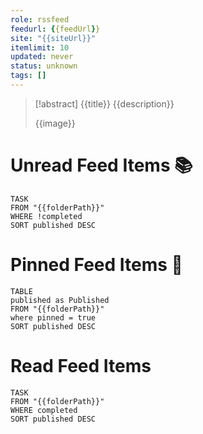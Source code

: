 ```yaml
---
role: rssfeed
feedurl: {{feedUrl}}
site: "{{siteUrl}}"
itemlimit: 10
updated: never
status: unknown
tags: []
---
```


> [!abstract] {{title}}
> {{description}}
>
> {{image}}
# Unread Feed Items 📚
~~~dataview
TASK
FROM "{{folderPath}}"
WHERE !completed
SORT published DESC
~~~

# Pinned Feed Items 📌
~~~dataview
TABLE
published as Published
FROM "{{folderPath}}"
where pinned = true
SORT published DESC
~~~

# Read Feed Items
~~~dataview
TASK
FROM "{{folderPath}}"
WHERE completed
SORT published DESC
~~~